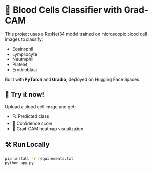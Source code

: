 # 🧬 Blood Cells Classifier with Grad-CAM

This project uses a ResNet34 model trained on microscopic blood cell images to classify:
- Eosinophil
- Lymphocyte
- Neutrophil
- Platelet
- Erythroblast

Built with **PyTorch** and **Gradio**, deployed on Hugging Face Spaces.

## 🚀 Try it now!
Upload a blood cell image and get:
- 🔍 Predicted class
- 🎯 Confidence score
- 🧠 Grad-CAM heatmap visualization

## 🛠️ Run Locally

```bash
pip install -r requirements.txt
python app.py
